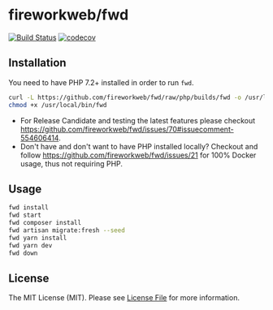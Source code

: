 # fireworkweb/fwd

[![Build Status](https://travis-ci.com/fireworkweb/fwd.svg?branch=php)](https://travis-ci.com/fireworkweb/fwd)
[![codecov](https://codecov.io/gh/fireworkweb/fwd/branch/php/graph/badge.svg)](https://codecov.io/gh/fireworkweb/fwd)

## Installation

You need to have PHP 7.2+ installed in order to run `fwd`.

```bash
curl -L https://github.com/fireworkweb/fwd/raw/php/builds/fwd -o /usr/local/bin/fwd
chmod +x /usr/local/bin/fwd
```

* For Release Candidate and testing the latest features please checkout https://github.com/fireworkweb/fwd/issues/70#issuecomment-554606414.
* Don't have and don't want to have PHP installed locally? Checkout and follow https://github.com/fireworkweb/fwd/issues/21 for 100% Docker usage, thus not requiring PHP.

## Usage

```bash
fwd install
fwd start
fwd composer install
fwd artisan migrate:fresh --seed
fwd yarn install
fwd yarn dev
fwd down
```

## License

The MIT License (MIT). Please see [License File](LICENSE.md) for more information.
